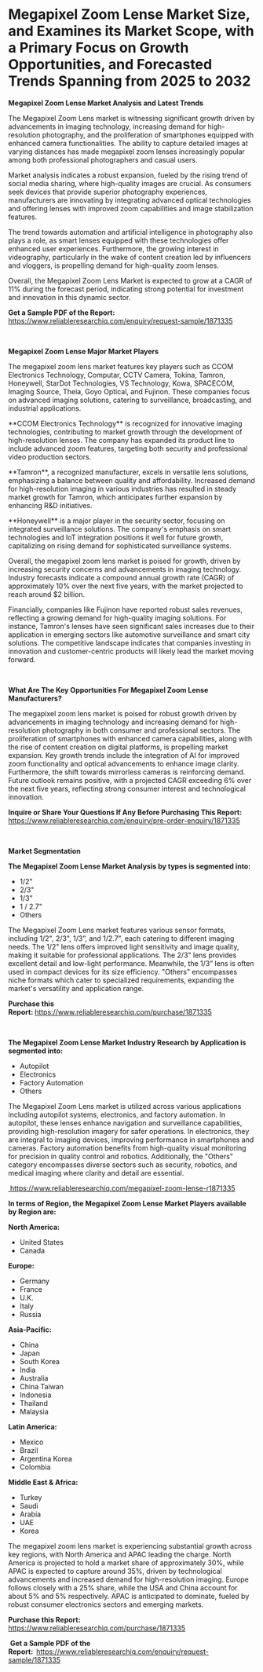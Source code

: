 <p><h1>Megapixel Zoom Lense Market Size, and Examines its Market Scope, with a Primary Focus on Growth Opportunities, and Forecasted Trends Spanning from 2025 to 2032</h1></p><p><strong>Megapixel Zoom Lense Market Analysis and Latest Trends</strong></p>
<p><p>The Megapixel Zoom Lens market is witnessing significant growth driven by advancements in imaging technology, increasing demand for high-resolution photography, and the proliferation of smartphones equipped with enhanced camera functionalities. The ability to capture detailed images at varying distances has made megapixel zoom lenses increasingly popular among both professional photographers and casual users.</p><p>Market analysis indicates a robust expansion, fueled by the rising trend of social media sharing, where high-quality images are crucial. As consumers seek devices that provide superior photography experiences, manufacturers are innovating by integrating advanced optical technologies and offering lenses with improved zoom capabilities and image stabilization features.</p><p>The trend towards automation and artificial intelligence in photography also plays a role, as smart lenses equipped with these technologies offer enhanced user experiences. Furthermore, the growing interest in videography, particularly in the wake of content creation led by influencers and vloggers, is propelling demand for high-quality zoom lenses.</p><p>Overall, the Megapixel Zoom Lens Market is expected to grow at a CAGR of 11% during the forecast period, indicating strong potential for investment and innovation in this dynamic sector.</p></p>
<p><strong>Get a Sample PDF of the Report:&nbsp;</strong> <a href="https://www.reliableresearchiq.com/enquiry/request-sample/1871335?utm_campaign=3308&utm_medium=2&utm_source=Github&utm_content=ia&utm_term=12042025&utm_id=megapixel-zoom-lense">https://www.reliableresearchiq.com/enquiry/request-sample/1871335</a></p>
<p>&nbsp;</p>
<p><strong>Megapixel Zoom Lense Major Market Players</strong></p>
<p><p>The megapixel zoom lens market features key players such as CCOM Electronics Technology, Computar, CCTV Camera, Tokina, Tamron, Honeywell, StarDot Technologies, VS Technology, Kowa, SPACECOM, Imaging Source, Theia, Goyo Optical, and Fujinon. These companies focus on advanced imaging solutions, catering to surveillance, broadcasting, and industrial applications.</p><p>**CCOM Electronics Technology** is recognized for innovative imaging technologies, contributing to market growth through the development of high-resolution lenses. The company has expanded its product line to include advanced zoom features, targeting both security and professional video production sectors.</p><p>**Tamron**, a recognized manufacturer, excels in versatile lens solutions, emphasizing a balance between quality and affordability. Increased demand for high-resolution imaging in various industries has resulted in steady market growth for Tamron, which anticipates further expansion by enhancing R&D initiatives.</p><p>**Honeywell** is a major player in the security sector, focusing on integrated surveillance solutions. The company's emphasis on smart technologies and IoT integration positions it well for future growth, capitalizing on rising demand for sophisticated surveillance systems.</p><p>Overall, the megapixel zoom lens market is poised for growth, driven by increasing security concerns and advancements in imaging technology. Industry forecasts indicate a compound annual growth rate (CAGR) of approximately 10% over the next five years, with the market projected to reach around $2 billion.</p><p>Financially, companies like Fujinon have reported robust sales revenues, reflecting a growing demand for high-quality imaging solutions. For instance, Tamron's lenses have seen significant sales increases due to their application in emerging sectors like automotive surveillance and smart city solutions. The competitive landscape indicates that companies investing in innovation and customer-centric products will likely lead the market moving forward.</p></p>
<p>&nbsp;</p>
<p><strong>What Are The Key Opportunities For Megapixel Zoom Lense Manufacturers?</strong></p>
<p><p>The megapixel zoom lens market is poised for robust growth driven by advancements in imaging technology and increasing demand for high-resolution photography in both consumer and professional sectors. The proliferation of smartphones with enhanced camera capabilities, along with the rise of content creation on digital platforms, is propelling market expansion. Key growth trends include the integration of AI for improved zoom functionality and optical advancements to enhance image clarity. Furthermore, the shift towards mirrorless cameras is reinforcing demand. Future outlook remains positive, with a projected CAGR exceeding 6% over the next five years, reflecting strong consumer interest and technological innovation.</p></p>
<p><strong>Inquire or Share Your Questions If Any Before Purchasing This Report:</strong> <a href="https://www.reliableresearchiq.com/enquiry/pre-order-enquiry/1871335?utm_campaign=3308&utm_medium=2&utm_source=Github&utm_content=ia&utm_term=12042025&utm_id=megapixel-zoom-lense">https://www.reliableresearchiq.com/enquiry/pre-order-enquiry/1871335</a></p>
<p>&nbsp;</p>
<p><strong>Market Segmentation</strong></p>
<p><strong>The Megapixel Zoom Lense Market Analysis by types is segmented into:</strong></p>
<p><ul><li>1/2"</li><li>2/3"</li><li>1/3”</li><li>1 / 2.7"</li><li>Others</li></ul></p>
<p><p>The Megapixel Zoom Lens market features various sensor formats, including 1/2", 2/3", 1/3”, and 1/2.7", each catering to different imaging needs. The 1/2" lens offers improved light sensitivity and image quality, making it suitable for professional applications. The 2/3" lens provides excellent detail and low-light performance. Meanwhile, the 1/3” lens is often used in compact devices for its size efficiency. "Others" encompasses niche formats which cater to specialized requirements, expanding the market's versatility and application range.</p></p>
<p><strong>Purchase this Report:&nbsp;</strong><a href="https://www.reliableresearchiq.com/purchase/1871335?utm_campaign=3308&utm_medium=2&utm_source=Github&utm_content=ia&utm_term=12042025&utm_id=megapixel-zoom-lense">https://www.reliableresearchiq.com/purchase/1871335</a></p>
<p>&nbsp;</p>
<p><strong>The Megapixel Zoom Lense Market Industry Research by Application is segmented into:</strong></p>
<p><ul><li>Autopilot</li><li>Electronics</li><li>Factory Automation</li><li>Others</li></ul></p>
<p><p>The Megapixel Zoom Lens market is utilized across various applications including autopilot systems, electronics, and factory automation. In autopilot, these lenses enhance navigation and surveillance capabilities, providing high-resolution imagery for safer operations. In electronics, they are integral to imaging devices, improving performance in smartphones and cameras. Factory automation benefits from high-quality visual monitoring for precision in quality control and robotics. Additionally, the "Others" category encompasses diverse sectors such as security, robotics, and medical imaging where clarity and detail are essential.</p></p>
<p><a href="https://www.reliableresearchiq.com/megapixel-zoom-lense-r1871335?utm_campaign=3308&utm_medium=2&utm_source=Github&utm_content=ia&utm_term=12042025&utm_id=megapixel-zoom-lense">&nbsp;https://www.reliableresearchiq.com/megapixel-zoom-lense-r1871335</a></p>
<p><strong>In terms of Region, the Megapixel Zoom Lense Market Players available by Region are:</strong></p>
<p>
    <p> <strong> North America: </strong>
        <ul>
            <li>United States</li>
            <li>Canada</li>
        </ul>
        </p> 
    <p> <strong> Europe: </strong>
        <ul>
            <li>Germany</li>
            <li>France</li>
            <li>U.K.</li>
            <li>Italy</li>
            <li>Russia</li>
        </ul>
        </p> 
    <p> <strong> Asia-Pacific: </strong>
        <ul>
            <li>China</li>
            <li>Japan</li>
            <li>South Korea</li>
            <li>India</li>
            <li>Australia</li>
            <li>China Taiwan</li>
            <li>Indonesia</li>
            <li>Thailand</li>
            <li>Malaysia</li>
        </ul>
        </p> 
    <p> <strong> Latin America: </strong>
        <ul>
            <li>Mexico</li>
            <li>Brazil</li>
            <li>Argentina Korea</li>
            <li>Colombia</li>
        </ul>
        </p> 
    <p> <strong> Middle East & Africa: </strong>
        <ul>
            <li>Turkey</li>
            <li>Saudi</li>
            <li>Arabia</li>
            <li>UAE</li>
            <li>Korea</li>
        </ul>
    </p>
    </p>
<p><p>The megapixel zoom lens market is experiencing substantial growth across key regions, with North America and APAC leading the charge. North America is projected to hold a market share of approximately 30%, while APAC is expected to capture around 35%, driven by technological advancements and increased demand for high-resolution imaging. Europe follows closely with a 25% share, while the USA and China account for about 5% and 5% respectively. APAC is anticipated to dominate, fueled by robust consumer electronics sectors and emerging markets.</p></p>
<p><strong>Purchase this Report: </strong><a href="https://www.reliableresearchiq.com/purchase/1871335?utm_campaign=3308&utm_medium=2&utm_source=Github&utm_content=ia&utm_term=12042025&utm_id=megapixel-zoom-lense">https://www.reliableresearchiq.com/purchase/1871335</a></p>
<p>&nbsp;<strong>Get a Sample PDF of the Report:&nbsp;&nbsp;</strong><a href="https://www.reliableresearchiq.com/enquiry/request-sample/1871335?utm_campaign=3308&utm_medium=2&utm_source=Github&utm_content=ia&utm_term=12042025&utm_id=megapixel-zoom-lense">https://www.reliableresearchiq.com/enquiry/request-sample/1871335</a></p>
<p><strong></strong></p>
<p><p></p><p></p><p></p></p>